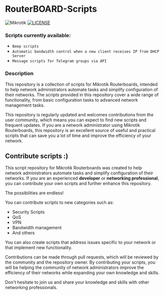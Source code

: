 # RouterBOARD-Scripts

![Mikrotik](https://img.shields.io/badge/Mikrorik-293239?style=flat&logo=mikrotik&logoColor=white)
[![LICENSE](https://img.shields.io/badge/License-MIT-red.svg)](LICENSE)

### Scripts currently available:
- `Beep scripts`
- `Automatic bandwidth control when a new client receives IP from DHCP Server`
- `Message scripts for Telegram groups via API`

### Description
This repository is a collection of scripts for Mikrotik Routerboards, intended to help network administrators automate tasks and simplify configuration of their networks. The scripts provided in this repository cover a wide range of functionality, from basic configuration tasks to advanced network management tasks.

This repository is regularly updated and welcomes contributions from the user community, which means you can expect to find new scripts and frequent updates. If you are a network administrator using Mikrotik Routerboards, this repository is an excellent source of useful and practical scripts that can save you a lot of time and improve the efficiency of your network.

## Contribute scripts :)
This script repository for Mikrotik Routerboards was created to help network administrators automate tasks and simplify configuration of their networks. If you are an experienced **developer** or **networking professional**, you can contribute your own scripts and further enhance this repository.

The possibilities are endless!

You can contribute scripts to new categories such as:
- Security Scripts
- QoS
- VPN
- Bandwidth management
- And others

You can also create scripts that address issues specific to your network or that implement new functionality.

Contributions can be made through pull requests, which will be reviewed by the community and the repository owner. By contributing your scripts, you will be helping the community of network administrators improve the efficiency of their networks while expanding your own knowledge and skills.

Don't hesitate to join us and share your knowledge and skills with other networking professionals.
